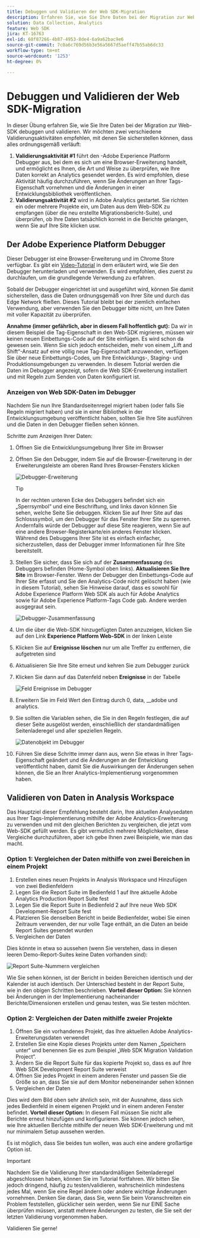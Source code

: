 ```yaml
---
title: Debuggen und Validieren der Web SDK-Migration
description: Erfahren Sie, wie Sie Ihre Daten bei der Migration zur Web-SDK debuggen und validieren
solution: Data Collection, Analytics
feature: Web SDK
jira: KT-16763
exl-id: 68f87266-4b87-4953-8de4-6a9a62bac9e6
source-git-commit: 7c0a6c769d56b3e56a5667d5aeff47b55ab6dc33
workflow-type: tm+mt
source-wordcount: '1253'
ht-degree: 0%

---
```


# Debuggen und Validieren der Web SDK-Migration

In dieser Übung erfahren Sie, wie Sie Ihre Daten bei der Migration zur Web-SDK debuggen und validieren. Wir möchten zwei verschiedene Validierungsaktivitäten empfehlen, mit denen Sie sicherstellen können, dass alles ordnungsgemäß verläuft:

1. **Validierungsaktivität #1** führt den -Adobe Experience Platform Debugger aus, bei dem es sich um eine Browser-Erweiterung handelt, und ermöglicht es Ihnen, die Art und Weise zu überprüfen, wie Ihre Daten korrekt an Analytics gesendet werden. Es wird empfohlen, diese Aktivität häufig durchzuführen, wenn Sie Änderungen an Ihrer Tags-Eigenschaft vornehmen und die Änderungen in einer Entwicklungsbibliothek veröffentlichen.
1. **Validierungsaktivität #2** wird in Adobe Analytics gestartet. Sie richten ein oder mehrere Projekte ein, um Daten aus dem Web-SDK zu empfangen (über die neu erstellte Migrationsbericht-Suite), und überprüfen, ob Ihre Daten tatsächlich korrekt in die Berichte gelangen, wenn Sie auf Ihre Site klicken usw.

## Der Adobe Experience Platform Debugger

Dieser Debugger ist eine Browser-Erweiterung und im Chrome Store verfügbar. Es gibt ein [Video-Tutorial](https://experienceleague.adobe.com/de/docs/platform-learn/data-collection/debugger/overview) in dem erläutert wird, wie Sie den Debugger herunterladen und verwenden. Es wird empfohlen, dies zuerst zu durchlaufen, um die grundlegende Verwendung zu erfahren.

Sobald der Debugger eingerichtet ist und ausgeführt wird, können Sie damit sicherstellen, dass die Daten ordnungsgemäß von Ihrer Site und durch das Edge Network fließen. Dieses Tutorial bleibt bei der ziemlich einfachen Verwendung, aber verwenden Sie den Debugger bitte nicht, um Ihre Daten mit voller Kapazität zu überprüfen.

**Annahme (immer gefährlich, aber in diesem Fall hoffentlich gut):** Da wir in diesem Beispiel die Tag-Eigenschaft in den Web-SDK migrieren, müssen wir keinen neuen Einbettungs-Code auf der Site einfügen. Es wird schon da gewesen sein. Wenn Sie sich jedoch entscheiden, mehr von einem „Lift and Shift“-Ansatz auf eine völlig neue Tag-Eigenschaft anzuwenden, verfügen Sie über neue Einbettungs-Codes, um Ihre Entwicklungs-, Staging- und Produktionsumgebungen zu verwenden. In diesem Tutorial werden die Daten im Debugger angezeigt, sofern die Web SDK-Erweiterung installiert und mit Regeln zum Senden von Daten konfiguriert ist.

### Anzeigen von Web SDK-Daten im Debugger

Nachdem Sie nun Ihre Standardseitenregel migriert haben (oder falls Sie Regeln migriert haben) und sie in einer Bibliothek in der Entwicklungsumgebung veröffentlicht haben, sollten Sie Ihre Site ausführen und die Daten in den Debugger fließen sehen können.

Schritte zum Anzeigen Ihrer Daten:

1. Öffnen Sie die Entwicklungsumgebung Ihrer Site im Browser
1. Öffnen Sie den Debugger, indem Sie auf die Browser-Erweiterung in der Erweiterungsleiste am oberen Rand Ihres Browser-Fensters klicken

   ![Debugger-Erweiterung](assets/debugger-extension.jpg)

   >[!TIP]
   >
   >In der rechten unteren Ecke des Debuggers befindet sich ein „Sperrsymbol“ und eine Beschriftung, und links davon können Sie sehen, welche Seite Sie debuggen. Klicken Sie auf Ihrer Site auf das Schlosssymbol, um den Debugger für das Fenster Ihrer Site zu sperren. Andernfalls würde der Debugger auf diese Site reagieren, wenn Sie auf eine andere Browser-Registerkarte/ein anderes Fenster klicken. Während des Debuggens Ihrer Site ist es einfach einfacher, sicherzustellen, dass der Debugger immer Informationen für Ihre Site bereitstellt.

1. Stellen Sie sicher, dass Sie sich auf der **Zusammenfassung** des Debuggers befinden (Home-Symbol oben links). **Aktualisieren Sie Ihre Site** im Browser-Fenster. Wenn der Debugger den Einbettungs-Code auf Ihrer Site erfasst und Sie den Analytics-Code nicht gelöscht haben (wie in diesem Tutorial), sehen Sie Hinweise darauf, dass es sowohl für Adobe Experience Platform Web SDK als auch für Adobe Analytics sowie für Adobe Experience Platform-Tags Code gab. Andere werden ausgegraut sein.

   ![Debugger-Zusammenfassung](assets/debugger-summary.jpg)

1. Um die über die Web-SDK hinzugefügten Daten anzuzeigen, klicken Sie auf den Link **Experience Platform Web-SDK** in der linken Leiste
1. Klicken Sie auf **Ereignisse löschen** nur um alle Treffer zu entfernen, die aufgetreten sind
1. Aktualisieren Sie Ihre Site erneut und kehren Sie zum Debugger zurück
1. Klicken Sie dann auf das Datenfeld neben **Ereignisse** in der Tabelle

   ![Feld Ereignisse im Debugger](assets/events-field-in-debugger.jpg)

1. Erweitern Sie im Feld Wert den Eintrag durch 0, data, __adobe und analytics.
1. Sie sollten die Variablen sehen, die Sie in den Regeln festlegen, die auf dieser Seite ausgelöst werden, einschließlich der standardmäßigen Seitenladeregel und aller speziellen Regeln.

   ![Datenobjekt im Debugger](assets/data-object-in-debugger.jpg)

1. Führen Sie diese Schritte immer dann aus, wenn Sie etwas in Ihrer Tags-Eigenschaft geändert und die Änderungen an der Entwicklung veröffentlicht haben, damit Sie die Auswirkungen der Änderungen sehen können, die Sie an Ihrer Analytics-Implementierung vorgenommen haben.

## Validieren von Daten in Analysis Workspace

Das Hauptziel dieser Empfehlung besteht darin, Ihre aktuellen Analysedaten aus Ihrer Tags-Implementierung mithilfe der Adobe Analytics-Erweiterung zu verwenden und mit den gleichen Berichten zu vergleichen, die jetzt vom Web-SDK gefüllt werden.
Es gibt vermutlich mehrere Möglichkeiten, diese Vergleiche durchzuführen, aber ich gebe Ihnen zwei Beispiele, wie man das macht.

### Option 1: Vergleichen der Daten mithilfe von zwei Bereichen in einem Projekt

1. Erstellen eines neuen Projekts in Analysis Workspace und Hinzufügen von zwei Bedienfeldern
1. Legen Sie die Report Suite im Bedienfeld 1 auf Ihre aktuelle Adobe Analytics Production Report Suite fest
1. Legen Sie die Report Suite in Bedienfeld 2 auf Ihre neue Web SDK Development-Report Suite fest
1. Platzieren Sie denselben Bericht in beide Bedienfelder, wobei Sie einen Zeitraum verwenden, der nur volle Tage enthält, an die Daten an beide Report Suites gesendet wurden
1. Vergleichen der Daten

Dies könnte in etwa so aussehen (wenn Sie verstehen, dass in diesen leeren Demo-Report-Suites keine Daten vorhanden sind):

![Report Suite-Nummern vergleichen](assets/compare-report-suite-numbers-panels.jpg)

Wie Sie sehen können, ist der Bericht in beiden Bereichen identisch und der Kalender ist auch identisch. Der Unterschied besteht in der Report Suite, wie in den obigen Schritten beschrieben.
**Vorteil dieser Option:** Sie können bei Änderungen in der Implementierung nacheinander Berichte/Dimensionen erstellen und genau testen, was Sie testen möchten.

### Option 2: Vergleichen der Daten mithilfe zweier Projekte

1. Öffnen Sie ein vorhandenes Projekt, das Ihre aktuellen Adobe Analytics-Erweiterungsdaten verwendet
1. Erstellen Sie eine Kopie dieses Projekts unter dem Namen „Speichern unter“ und benennen Sie es zum Beispiel „Web SDK Migration Validation Project“.
1. Ändern Sie die Report Suite für das kopierte Projekt so, dass es auf Ihre Web SDK Development Report Suite verweist
1. Öffnen Sie jedes Projekt in einem anderen Fenster und passen Sie die Größe so an, dass Sie sie auf dem Monitor nebeneinander sehen können
1. Vergleichen der Daten

Dies wird dem Bild oben sehr ähnlich sein, mit der Ausnahme, dass sich jedes Bedienfeld in einem eigenen Projekt und in einem anderen Fenster befindet.
**Vorteil dieser Option:** In diesem Fall müssen Sie nicht alle Berichte erneut hinzufügen und konfigurieren. Sie können jedoch sehen, wie Ihre aktuellen Berichte mithilfe der neuen Web SDK-Erweiterung und mit nur minimalem Setup aussehen werden.

Es ist möglich, dass Sie beides tun wollen, was auch eine andere großartige Option ist.

>[!IMPORTANT]
>
>Nachdem Sie die Validierung Ihrer standardmäßigen Seitenladeregel abgeschlossen haben, können Sie im Tutorial fortfahren. Wir bitten Sie jedoch dringend, häufig zu testen/validieren, wahrscheinlich mindestens jedes Mal, wenn Sie eine Regel ändern oder andere wichtige Änderungen vornehmen. Denken Sie daran, dass Sie, wenn Sie beim Voranschreiten ein Problem feststellen, glücklicher sein werden, wenn Sie nur EINE Sache überprüfen müssen, anstatt mehrere Änderungen zu testen, die Sie seit der letzten Validierung vorgenommen haben.

Validieren Sie gerne!
